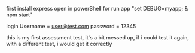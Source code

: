 first install express
open in powerShell
for run app "set DEBUG=myapp; & npm start"

login 
Username = user@test.com
password = 12345

this is my first assessment test, it's a bit messed up, if i could test it again, with a different test, i would get it correctly